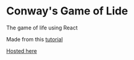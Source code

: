 # Conway's Game of Lide

The game of life using React

Made from this [tutorial](https://www.youtube.com/watch?v=PM0_Er3SvFQ "Youtube Tutorial")

[Hosted here](https://game-oflife.netlify.com/ "Open")
